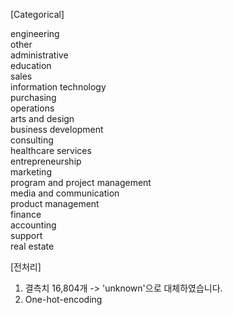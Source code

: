 [Categorical]

engineering
<br>
other
<br>
administrative
<br>
education
<br>
sales
<br>
information technology
<br>
purchasing
<br>
operations
<br>
arts and design
<br>
business development
<br>
consulting
<br>
healthcare services
<br>
entrepreneurship
<br>
marketing
<br>
program and project management
<br>
media and communication
<br>
product management
<br>
finance
<br>
accounting
<br>
support
<br>
real estate






[전처리]
1. 결측치 16,804개 -> 'unknown'으로 대체하였습니다.
2. One-hot-encoding

